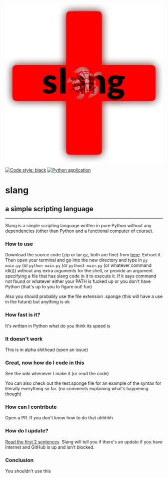 <p align="center"><img alt="Slang logo" src="https://raw.githubusercontent.com/Butterroach/slang/master/slang.png" /></p>

[![Code style: black](https://img.shields.io/badge/code%20style-black-000000.svg)](https://github.com/psf/black) [![Python application](https://github.com/Butterroach/slang/actions/workflows/python-app.yml/badge.svg)](https://github.com/Butterroach/slang/actions/workflows/python-app.yml)

# slang

## a simple scripting language

---

Slang is a simple scripting language written in pure Python without any dependencies (other than Python and a functional computer of course).

### How to use

Download the source code (zip or tar.gz, both are fine) from [here](https://github.com/Butterroach/slang/releases/latest). Extract it. Then open your terminal and go into the new directory and type in `py main.py` (or `python main.py` (or `python3 main.py` (or whatever command idk))) without any extra arguments for the shell, or provide an argument specifying a file that has slang code in it to execute it. If it says command not found or whatever either your PATH is fucked up or you don't have Python (that's up to you to figure out! fun)

Also you should probably use the file extension .sponge (this will have a use in the future) but anything is ok

### How fast is it?

It's written in Python what do you think its speed is

### It doesn't work

This is in alpha shithead (open an issue)

### Great, now how do I code in this

See the wiki whenever I make it (or read the code)

You can also check out the test.sponge file for an example of the syntax for literally everything so far. (no comments explaining what's happening though)

### How can I contribute

Open a PR. If you don't know how to do that uhhhhh

### How do I update?

[Read the first 2 sentences](#how-to-use). Slang will tell you if there's an update if you have internet and GitHub is up and isn't blocked.

### Conclusion

You shouldn't use this
